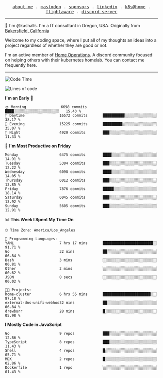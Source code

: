 <p align="center">
  <samp>
    <a href="https://jordanjones.org/">about me</a> .
    <a rel="me" href="https://mastodon.social/@kashall">mastodon</a> .
    <a href="https://github.com/sponsors/kashalls">sponsors</a> .
    <a href="https://linkedin.com/in/jordpjones">linkedin</a> .
    <a href="https://github.com/kashalls/home-cluster">k8s@home</a> .
    <a href="https://flightaware.com/adsb/stats/user/kashalls">flightaware</a> .
    <a href="https://discord.gg/V2WrCfqba9">discord server</a>
  </samp>
</p>

----------------------------------------------------------------

:wave: I'm @kashalls. I'm a IT consultant in Oregon, USA. Originally from [Bakersfield, California](https://maps.app.goo.gl/QQMtywTWghpXB6Tu6)

Welcome to my coding space, where I put all of my thoughts an ideas into a project regardless of whether they are good or not.

I'm an active member of [Home Operations](https://discord.gg/home-operations). A discord community focused on helping others with their kubernetes homelab. You can contact me frequently here.

----------------------------------------------------------------
<!--START_SECTION:waka-->
![Code Time](http://img.shields.io/badge/Code%20Time-2%2C353%20hrs%2037%20mins-blue)

![Lines of code](https://img.shields.io/badge/From%20Hello%20World%20I%27ve%20Written-9.9%20million%20lines%20of%20code-blue)

**I'm an Early 🐤** 

```text
🌞 Morning                6698 commits        ████░░░░░░░░░░░░░░░░░░░░░   15.43 % 
🌆 Daytime                16572 commits       ██████████░░░░░░░░░░░░░░░   38.17 % 
🌃 Evening                15225 commits       █████████░░░░░░░░░░░░░░░░   35.07 % 
🌙 Night                  4920 commits        ███░░░░░░░░░░░░░░░░░░░░░░   11.33 % 
```
📅 **I'm Most Productive on Friday** 

```text
Monday                   6475 commits        ████░░░░░░░░░░░░░░░░░░░░░   14.91 % 
Tuesday                  5304 commits        ███░░░░░░░░░░░░░░░░░░░░░░   12.22 % 
Wednesday                6098 commits        ████░░░░░░░░░░░░░░░░░░░░░   14.05 % 
Thursday                 6012 commits        ███░░░░░░░░░░░░░░░░░░░░░░   13.85 % 
Friday                   7876 commits        █████░░░░░░░░░░░░░░░░░░░░   18.14 % 
Saturday                 6045 commits        ███░░░░░░░░░░░░░░░░░░░░░░   13.92 % 
Sunday                   5605 commits        ███░░░░░░░░░░░░░░░░░░░░░░   12.91 % 
```


📊 **This Week I Spent My Time On** 

```text
🕑︎ Time Zone: America/Los_Angeles

💬 Programming Languages: 
YAML                     7 hrs 17 mins       ███████████████████████░░   91.71 % 
Go                       32 mins             ██░░░░░░░░░░░░░░░░░░░░░░░   06.84 % 
Bash                     3 mins              ░░░░░░░░░░░░░░░░░░░░░░░░░   00.81 % 
Other                    2 mins              ░░░░░░░░░░░░░░░░░░░░░░░░░   00.62 % 
JSON                     0 secs              ░░░░░░░░░░░░░░░░░░░░░░░░░   00.02 % 

🐱‍💻 Projects: 
home-cluster             6 hrs 55 mins       ██████████████████████░░░   87.18 % 
external-dns-unifi-webhoo32 mins             ██░░░░░░░░░░░░░░░░░░░░░░░   06.84 % 
drewburr                 28 mins             █░░░░░░░░░░░░░░░░░░░░░░░░   05.98 % 
```

**I Mostly Code in JavaScript** 

```text
Go                       9 repos             ███░░░░░░░░░░░░░░░░░░░░░░   12.86 % 
TypeScript               8 repos             ███░░░░░░░░░░░░░░░░░░░░░░   11.43 % 
Shell                    4 repos             █░░░░░░░░░░░░░░░░░░░░░░░░   05.71 % 
MDX                      2 repos             █░░░░░░░░░░░░░░░░░░░░░░░░   02.86 % 
Dockerfile               1 repo              ░░░░░░░░░░░░░░░░░░░░░░░░░   01.43 % 
```




<!--END_SECTION:waka-->